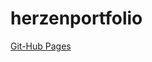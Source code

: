 # herzenportfolio
<a href=https://forsen14.github.io/herzenportfolio/ target="_blank">Git-Hub Pages</a> <br>
